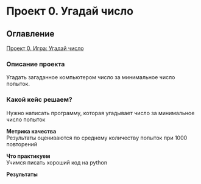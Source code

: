 # Проект 0. Угадай число

## Оглавление  
[Проект 0. Игра: Угадай число](.README.md#Описание-проекта)  

### Описание проекта    
Угадать загаданное компьютером число за минимальное число попыток.

### Какой кейс решаем?    
Нужно написать программу, которая угадывает число за минимальное число попыток


**Метрика качества**     
Результаты оцениваются по среднему количеству попыток при 1000 повторений

**Что практикуем**     
Учимся писать хороший код на python

**Результаты**   



